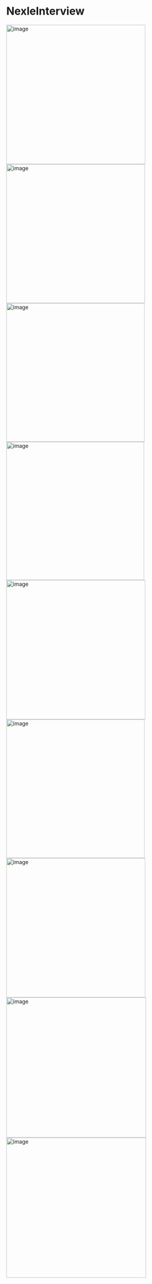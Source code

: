 # NexleInterview
<img width="367" alt="image" src="https://user-images.githubusercontent.com/106817944/172119716-c5e4c837-eee5-4545-9f79-6a153c8ee602.png">
<img width="366" alt="image" src="https://user-images.githubusercontent.com/106817944/172119832-024d2c1c-52e9-4ab1-ac9e-ef55ef6d4d1a.png">
<img width="365" alt="image" src="https://user-images.githubusercontent.com/106817944/172119848-04135993-fc5d-4d52-9e0e-23341a6e2598.png">
<img width="364" alt="image" src="https://user-images.githubusercontent.com/106817944/172119960-3e80d988-bf42-4f77-8cb4-db2fedf77f46.png">
<img width="367" alt="image" src="https://user-images.githubusercontent.com/106817944/172120045-7745302c-e5d0-40df-bc3d-227af47d652d.png">
<img width="365" alt="image" src="https://user-images.githubusercontent.com/106817944/172120077-a5c461b4-e371-4de0-85b6-b5262c5b119b.png">
<img width="367" alt="image" src="https://user-images.githubusercontent.com/106817944/172120105-7cebfbd2-c80c-4f62-acf7-d7278a5334ec.png">
<img width="369" alt="image" src="https://user-images.githubusercontent.com/106817944/172120348-4aed894e-977a-4276-b3bb-899000e73cee.png">
<img width="369" alt="image" src="https://user-images.githubusercontent.com/106817944/172120370-d92b40ba-7afd-4d49-a2da-bbb2e2180c2d.png">
